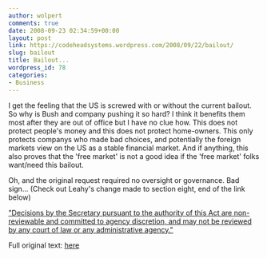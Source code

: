 ```yaml
---
author: wolpert
comments: true
date: 2008-09-23 02:34:59+00:00
layout: post
link: https://codeheadsystems.wordpress.com/2008/09/22/bailout/
slug: bailout
title: Bailout...
wordpress_id: 78
categories:
- Business
---
```


I get the feeling that the US is screwed with or without the current bailout. So why is Bush and company pushing it so hard? I think it benefits them most after they are out of office but I have no clue how. This does not protect people's money and this does not protect home-owners. This only protects companys who made bad choices, and potentially the foreign markets view on the US as a stable financial market. And if anything, this also proves that the 'free market' is not a good idea if the 'free market' folks want/need this bailout.

Oh, and the original request required no oversight or governance. Bad sign... (Check out Leahy's change made to section eight, end of the link below)

["Decisions by the Secretary pursuant to the authority of this Act are non-reviewable and committed to agency discretion, and may not be reviewed by any court of law or any administrative agency."](http://leahy.senate.gov/press/200809/092208a.html)

Full original text: [here](http://www.nytimes.com/2008/09/21/business/21draftcnd.html)
